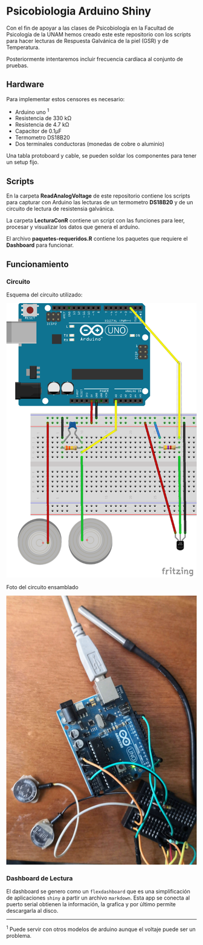 # Psicobiologia Arduino Shiny

Con el fin de apoyar a las clases de Psicobiología en la Facultad de Psicología de la UNAM hemos creado este este
repositorio con los scripts para hacer lecturas de Respuesta Galvánica de la piel (GSR) y de Temperatura. 

Posteriormente intentaremos incluir frecuencia cardíaca al conjunto de pruebas.

## Hardware

Para implementar estos censores es necesario:

- Arduino uno <sup>1</sup>
- Resistencia de 330 kΩ
- Resistencia de 4.7 kΩ
- Capacitor de 0.1μF
- Termometro DS18B20
- Dos terminales conductoras (monedas de cobre o aluminio)

Una tabla protoboard y cable, se pueden soldar los componentes para tener un setup fijo.

## Scripts

En la carpeta **ReadAnalogVoltage** de este repositorio contiene los scripts para capturar con Arduino las lecturas de un termometro **DS18B20** y de un circuito
de lectura de resistensia galvánica.

La carpeta **LecturaConR** contiene un script con las funciones para leer, procesar y visualizar los datos que genera el
arduíno.

El archivo **paquetes-requeridos.R** contiene los paquetes que requiere el **Dashboard** para funcionar.

## Funcionamiento


### Circuito 

Esquema del circuito utilizado:

![Cirucito](ArduionoGSR-Temp_bb.png)

Foto del circuito ensamblado

![Foto](fotoarduino.jpg)

### Dashboard de Lectura

El dashboard se genero como un ``flexdashboard`` que es una simplificación de aplicaciones ``shiny`` a partir un archivo
``markdown``. Esta app se conecta al puerto serial obtienen la información, la grafíca y por último permite descargarla
al disco.


----
<sup>1</sup> Puede servir con otros modelos de arduino aunque el voltaje puede ser un problema.
